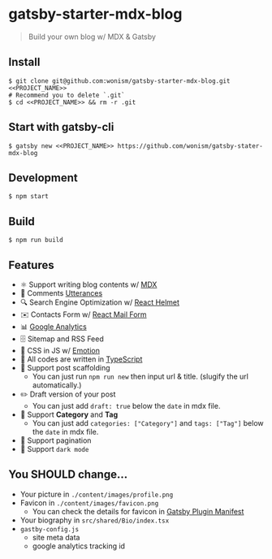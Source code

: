 # gatsby-starter-mdx-blog
> Build your own blog w/ MDX & Gatsby

## Install
```
$ git clone git@github.com:wonism/gatsby-starter-mdx-blog.git <<PROJECT_NAME>>
# Recommend you to delete `.git`
$ cd <<PROJECT_NAME>> && rm -r .git
```

## Start with gatsby-cli
```
$ gatsby new <<PROJECT_NAME>> https://github.com/wonism/gatsby-stater-mdx-blog
```

## Development
```
$ npm start
```

## Build
```
$ npm run build
```

## Features
- ⚛️  Support writing blog contents w/ [MDX](https://github.com/mdx-js)
- 🔮 Comments [Utterances](https://utteranc.es)
- 🔍 Search Engine Optimization w/ [React Helmet](https://github.com/nfl/react-helmet)
- ✉️ Contacts Form w/ [React Mail Form](https://github.com/wonism/react-mail-form)
- 📊 [Google Analytics](https://analytics.google.com)
- 🗄 Sitemap and RSS Feed
- 💅 CSS in JS w/ [Emotion](https://emotion.sh/docs/introduction)
- 📝 All codes are written in [TypeScript](https://www.typescriptlang.org)
- 🤖 Support post scaffolding
  - You can just run `npm run new` then input url & title. (slugify the url automatically.)
- ✏️ Draft version of your post
  - You can just add `draft: true` below the `date` in mdx file.
- 🔖 Support **Category** and **Tag**
  - You can just add `categories: ["Category"]` and `tags: ["Tag"]` below the `date` in mdx file.
- 🔢 Support pagination
- 🌙 Support `dark mode`

## You SHOULD change...
- Your picture in `./content/images/profile.png`
- Favicon in `./content/images/favicon.png`
  - You can check the details for favicon in [Gatsby Plugin Manifest](https://www.gatsbyjs.org/packages/gatsby-plugin-manifest)
- Your biography in `src/shared/Bio/index.tsx`
- `gastby-config.js`
  - site meta data
  - google analytics tracking id
